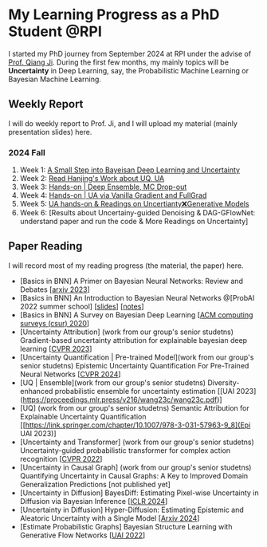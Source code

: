 # My Learning Progress as a PhD Student @RPI
I started my PhD journey from September 2024 at RPI under the advise of [Prof. Qiang Ji](https://scholar.google.com/citations?user=vAXmpVIAAAAJ&hl=en). During the first few months, my mainly topics will be **Uncertainty** in Deep Learning, say, the Probabilistic Machine Learning or Bayesian Machine Learning.
## Weekly Report
I will do weekly report to Prof. Ji, and I will upload my material (mainly presentation slides) here.

### 2024 Fall
1. Week 1: [A Small Step into Bayeisan Deep Learning and Uncertainty](https://wma17.github.io//Weekly-Report/Weekly%20Report%2C%2020240906.pdf)
2. Week 2: [Read Hanjing's Work about UQ, UA](https://wma17.github.io//Weekly-Report/Weekly%20Report%2C%2020240913.pdf)
3. Week 3: [Hands-on | Deep Ensemble, MC Drop-out](https://wma17.github.io//Weekly-Report/Weekly%20Report%2C%2020240920(not%20complete).pdf)
4. Week 4: [Hands-on | UA via Vanilla Gradient and FullGrad](https://wma17.github.io//Weekly-Report/Weekly%20Report%2C%2020240927%20(not%20complete).pdf)
5. Week 5: [UA hands-on & Readings on Uncertianty❌Generative Models](https://wma17.github.io//Weekly-Report/Weekly%20Report%2C%2020241004.md)
6. Week 6: [Results about Uncertainy-guided Denoising & DAG-GFlowNet: understand paper and run the code & More Readings on Uncertainty]

## Paper Reading
I will record most of my reading progress (the material, the paper) here.

* [Basics in BNN] A Primer on Bayesian Neural Networks: Review and Debates [[arxiv 2023](https://arxiv.org/abs/2309.16314)]
* [Basics in BNN] An Introduction to Bayesian Neural Networks @[ProbAI 2022 summer school] [[slides](http://yingzhenli.net/home/pdf/ProbAI2022_vi_bnn_tutorial.pdf)] [[notes](http://yingzhenli.net/home/pdf/ProbAI2022_lecture_note.pdf)]
* [Basics in BNN] A Survey on Bayesian Deep Learning [[ACM computing surveys (csur) 2020](https://dl.acm.org/doi/pdf/10.1145/3409383)]
* [Uncertainty Attribution] (work from our group's senior studetns) Gradient-based uncertainty attribution for explainable bayesian deep learning [[CVPR 2023](https://openaccess.thecvf.com/content/CVPR2023/papers/Wang_Gradient-Based_Uncertainty_Attribution_for_Explainable_Bayesian_Deep_Learning_CVPR_2023_paper.pdf)]
* [Uncertainty Quantification | Pre-trained Model](work from our group's senior studetns) Epistemic Uncertainty Quantification For Pre-Trained Neural Networks [[CVPR 2024](https://openaccess.thecvf.com/content/CVPR2024/papers/Wang_Epistemic_Uncertainty_Quantification_For_Pre-Trained_Neural_Networks_CVPR_2024_paper.pdf)]
* [UQ | Ensemble](work from our group's senior studetns) Diversity-enhanced probabilistic ensemble for uncertainty estimation [[UAI 2023] (https://proceedings.mlr.press/v216/wang23c/wang23c.pdf)]
* [UQ] (work from our group's senior studetns) Semantic Attribution for Explainable Uncertainty Quantification [[https://link.springer.com/chapter/10.1007/978-3-031-57963-9_8](Epi UAI 2023)]
* [Uncertainty and Transformer] (work from our group's senior studetns) Uncertainty-guided probabilistic transformer for complex action recognition [[CVPR 2022](https://openaccess.thecvf.com/content/CVPR2022/papers/Guo_Uncertainty-Guided_Probabilistic_Transformer_for_Complex_Action_Recognition_CVPR_2022_paper.pdf)]
* [Uncertainty in Causal Graph] (work from our group's senior studetns) Quantifying Uncertainty in Causal Graphs: A Key to Improved Domain Generalization Predictions [not published yet]
* [Uncertainty in Diffusion] BayesDiff: Estimating Pixel-wise Uncertainty in Diffusion via Bayesian Inference [[ICLR 2024](https://arxiv.org/abs/2310.11142)]
* [Uncertainty in Diffusion] Hyper-Diffusion: Estimating Epistemic and Aleatoric Uncertainty with a Single Model [[Arxiv 2024](https://arxiv.org/abs/2402.03478)]
* [Estimate Probabilistic Graphs] Bayesian Structure Learning with Generative Flow Networks [[UAI 2022](https://proceedings.mlr.press/v180/deleu22a/deleu22a.pdf)]
